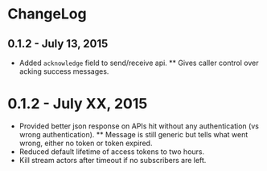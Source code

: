 # ChangeLog

## 0.1.2 - July 13, 2015
* Added `acknowledge` field to send/receive api.
** Gives caller control over acking success messages.

# 0.1.2 - July XX, 2015
* Provided better json response on APIs hit without any authentication (vs wrong authentication).
** Message is still generic but tells what went wrong, either no token or token expired.
* Reduced default lifetime of access tokens to two hours.
* Kill stream actors after timeout if no subscribers are left.